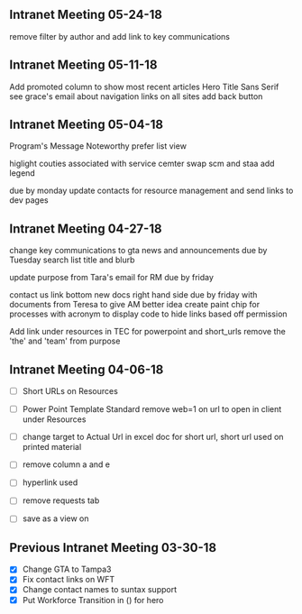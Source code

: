 ## Intranet Meeting 05-24-18
remove filter by author and add link to key communications

## Intranet Meeting 05-11-18
Add promoted column to show most recent articles
Hero Title Sans Serif
see grace's email about navigation links on all sites
add back button


## Intranet Meeting 05-04-18
Program's Message 
Noteworthy
prefer list view

higlight couties associated with service cemter
swap scm and staa 
add legend

due by monday
update contacts for resource management and send links to dev pages


## Intranet Meeting 04-27-18
change key communications to
gta news and announcements due by Tuesday
search list title and blurb

update purpose from Tara's email for RM due by friday

contact us link bottom
new docs right hand side due by friday with documents from Teresa to give AM better idea
create paint chip for processes with acronym to display
code to hide links based off permission

Add link under resources in TEC for powerpoint and short_urls
remove the 'the' and 'team' from purpose

## Intranet Meeting 04-06-18
- [ ] Short URLs on Resources
- [ ] Power Point Template Standard remove web=1 on url to open in client under Resources
- [ ] change target to Actual Url in excel doc for short url, short url used on printed material
- [ ] remove column a and e
- [ ] hyperlink used
- [ ] remove requests tab
- [ ] save as a view on 


## Previous Intranet Meeting 03-30-18
- [x] Change GTA to Tampa3
- [x] Fix contact links on WFT
- [x] Change contact names to suntax support
- [x] Put Workforce Transition in () for hero

